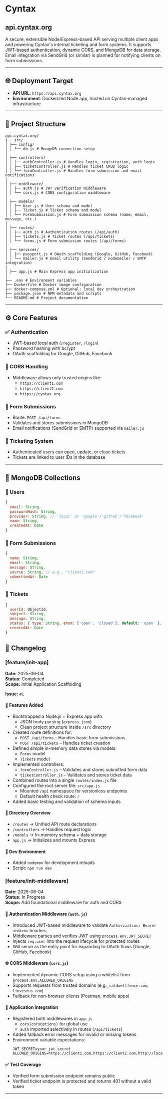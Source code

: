 # Cyntax 

## api.cyntax.org

A secure, extensible Node/Express-based API serving multiple client apps and powering Cyntax's internal ticketing and form systems. It supports JWT-based authentication, dynamic CORS, and MongoDB for data storage. Email integration via SendGrid (or similar) is planned for notifying clients on form submissions.

---

## 🌐 Deployment Target

- **API URL**: `https://api.cyntax.org`
- **Environment**: Dockerized Node app, hosted on Cyntax-managed infrastructure

---

## 📁 Project Structure


```
api.cyntax.org/
├── src/
│ ├── config/
│ │ └── db.js # MongoDB connection setup
│
│ ├── controllers/
│ │ ├── authController.js # Handles login, registration, auth logic
│ │ ├── ticketController.js # Handles ticket CRUD logic
│ │ └── formController.js # Handles form submission and email notifications
│
│ ├── middleware/
│ │ ├── auth.js # JWT verification middleware
│ │ └── cors.js # CORS configuration middleware
│
│ ├── models/
│ │ ├── User.js # User schema and model
│ │ ├── Ticket.js # Ticket schema and model
│ │ └── FormSubmission.js # Form submission schema (name, email, message, etc.)
│
│ ├── routes/
│ │ ├── auth.js # Authentication routes (/api/auth)
│ │ ├── tickets.js # Ticket routes (/api/tickets)
│ │ └── forms.js # Form submission routes (/api/forms)
│
│ ├── services/
│ │ ├── passport.js # OAuth scaffolding (Google, GitHub, Facebook)
│ │ └── mailer.js # Email utility (SendGrid / nodemailer / SMTP integration)
│
│ ├── app.js # Main Express app initialization
│
├── .env # Environment variables
├── Dockerfile # Docker image configuration
├── docker-compose.yml # Optional: local dev orchestration
├── package.json # NPM metadata and scripts
└── README.md # Project documentation

```

---

## ⚙️ Core Features

### ✅ Authentication
- JWT-based local auth (`/register`, `/login`)
- Password hashing with bcrypt
- OAuth scaffolding for Google, GitHub, Facebook

### 🔐 CORS Handling
- Middleware allows only trusted origins like:
  - `https://client1.com`
  - `https://client2.com`
  - `https://cyntax.org`

### 🧾 Form Submissions
- Route: `POST /api/forms`
- Validates and stores submissions in MongoDB
- Email notifications (SendGrid or SMTP) supported via `mailer.js`

### 🎫 Ticketing System
- Authenticated users can open, update, or close tickets
- Tickets are linked to user IDs in the database

---

## 🧪 MongoDB Collections

### 🧑 Users
```js
{
  email: String,
  passwordHash: String,
  provider: String, // 'local' or 'google'/'github'/'facebook'
  name: String,
  createdAt: Date
}
```

### 📨 Form Submissions
```js
{
  name: String,
  email: String,
  message: String,
  source: String, // e.g., "client1.com"
  submittedAt: Date
}
```

### 🎫 Tickets
```js
{
  userId: ObjectId,
  subject: String,
  message: String,
  status: { type: String, enum: ['open', 'closed'], default: 'open' },
  createdAt: Date
}
```


## 📝 Changelog

### [feature/init-app]

**Date:** 2025-06-04  
**Status:** Completed  
**Scope:** Initial Application Scaffolding 

**Issue:** `#1`

#### 🚀 Features Added
- Bootstrapped a Node.js + Express app with:
  - JSON body parsing (`express.json`)
  - Clean project structure inside `/src` directory
- Created route definitions for:
  - `POST /api/forms` – Handles basic form submissions
  - `POST /api/tickets` – Handles ticket creation
- Defined simple in-memory data stores via models:
  - `Forms` model
  - `Tickets` model
- Implemented controllers:
  - `formController.js` – Validates and stores submitted form data
  - `ticketController.js` – Validates and stores ticket data
- Combined routes into a single `routes/index.js` file
- Configured the root server file: `src/app.js`
  - Mounted `/api` namespace for versionless endpoints
  - Default health check route: `/`
- Added basic testing and validation of schema inputs

#### 📁 Directory Overview
- `/routes` → Unified API route declarations
- `/controllers` → Handles request logic
- `/models` → In-memory schema + data storage
- `app.js` → Initializes and mounts Express

#### 🔧 Dev Environment
- Added `nodemon` for development reloads
- Script: `npm run dev`



### [feature/init-middleware]

**Date:** 2025-06-04  
**Status:** In Progress  
**Scope:** Add foundational middleware for auth and CORS

#### 🔐 Authentication Middleware (`auth.js`)
- Introduced JWT-based middleware to validate `Authorization: Bearer <token>` headers
- Middleware parses and verifies JWT using `process.env.JWT_SECRET`
- Injects `req.user` into the request lifecycle for protected routes
- Will serve as the entry point for expanding to OAuth flows (Google, GitHub, Facebook)

#### 🌐 CORS Middleware (`cors.js`)
- Implemented dynamic CORS setup using a whitelist from `process.env.ALLOWED_ORIGINS`
- Supports requests from trusted domains (e.g., `caldwellfence.com`, `linvestus.com`)
- Fallback for non-browser clients (Postman, mobile apps)

#### 🔧 Application Integration
- Registered both middlewares in `app.js`
  - `cors(corsOptions)` for global use
  - `auth` imported selectively in routes (`/api/tickets`)
- Added fallback error messages for invalid or missing tokens
- Environment variable expectations:
  ```env
  JWT_SECRET=your_jwt_secret
  ALLOWED_ORIGINS=https://client1.com,https://client2.com,http://localhost:3000
  ```
#### ✅ Test Coverage
- Verified form submission endpoint remains public
- Verified ticket endpoint is protected and returns 401 without a valid token

---




